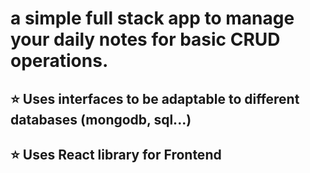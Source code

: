 # a simple full stack app to manage your daily notes for basic CRUD operations.
<h2>⭐ Uses interfaces to be adaptable to different databases (mongodb, sql...)</h2>
<h2>⭐ Uses React library for Frontend</h2>